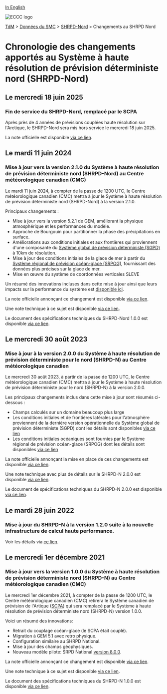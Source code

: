 [In English](changelog_hrdps-north_en.md)

![ECCC logo](../../img_eccc-logo.png)

[TdM](../../readme_fr.md) > [Données du SMC](../readme_fr.md) > [SHRPD-Nord](readme_hrdps-north_fr.md) > Changements au SHRPD Nord

# Chronologie des changements apportés au Système à haute résolution de prévision déterministe nord (SHRPD-Nord)

## Le mercredi 18 juin 2025

### Fin de service du SHRPD-Nord, remplacé par le SCPA

Après près de 4 années de prévisions couplées haute résolution sur l'Arctique, le SHRPD-Nord sera mis hors service le mercredi 18 juin 2025.

La note officielle est disponible [via ce lien](https://dd.meteo.gc.ca/doc/genots/2025/06/18/NOCN03_CWAO_181500___38690).

## Le mardi 11 juin 2024

### Mise à jour vers la version 2.1.0 du Système à haute résolution de prévision déterministe nord (SHRPD-Nord) au Centre météorologique canadien (CMC)

Le mardi 11 juin 2024, à compter de la passe de 1200 UTC, le Centre météorologique canadien (CMC) mettra à jour le Système à haute résolution de prévision déterministe nord (SHRPD-Nord) à la version 2.1.0.

Principaux changements :

* Mise à jour vers la version 5.2.1 de GEM, améliorant la physique atmosphérique et les performances du modèle. 
* Approche de Bourgouin pour partitionner la phase des précipitations en surface.  
* Améliorations aux conditions initiales et aux frontières qui proviennent d'une composante du [Système global de prévision déterministe (SGPD)](../nwp_gdps/readme_gdps_fr.md) à 10km de résolution. 
* Mise à jour des conditions initiales de la glace de mer à partir du [Système régional de prévision océan-glace (SRPOG)](../nwp_riops/readme_riops_fr.md), fournissant des données plus précises sur la glace de mer. 
* Mise en œuvre du système de coordonnées verticales SLEVE

Un résumé des innovations incluses dans cette mise à jour ainsi que leurs impacts sur la performance du système est [disponible ici](https://collaboration.cmc.ec.gc.ca/cmc/cmoi/product_guide/docs/fact_sheets/factsheet_hrdps-north-210_f.pdf).

La note officielle annonçant ce changement est disponible [via ce lien](https://dd.meteo.gc.ca/doc/genots/2024/06/10/NOCN03_CWAO_101857___46443).

Une note technique à ce sujet est disponible [via ce lien](https://collaboration.cmc.ec.gc.ca/cmc/cmoi/product_guide/docs/tech_notes/technote_hrdps-north-210_f.pdf).

Le document des spécifications techniques du SHRPD-Nord 1.0.0 est disponible [via ce lien](https://collaboration.cmc.ec.gc.ca/cmc/cmoi/product_guide/docs/tech_specifications/tech_specifications_HRDPS-NORTH_2.1.0_f.pdf).


## Le mercredi 30 août 2023

### Mise à jour à la version 2.0.0 du Système à haute résolution de prévision déterministe pour le nord (SHRPD-N) au Centre météorologique canadien

Le mercredi 30 août 2023, à partir de la passe de 1200 UTC, le Centre météorologique canadien (CMC) mettra à jour le Système à haute résolution de prévision déterministe pour le nord (SHRPD-N) à la version 2.0.0.

Les principaux changements inclus dans cette mise à jour sont résumés ci-dessous :

* Champs calculés sur un domaine beaucoup plus large
* Les conditions initiales et de frontières latérales pour l'atmosphère proviennent de la dernière version opérationnelle du Système global de prévision déterministe (SGPD) dont les détails sont disponibles [via ce lien](https://collaboration.cmc.ec.gc.ca/cmc/cmoi/product_guide/docs/tech_specifications/tech_specifications_GDPS_8.0.0_f.pdf) 
* Les conditions initiales océaniques sont fournies par le Système régional de prévision océan-glace (SRPOG) dont les détails sont disponibles [via ce lien](https://collaboration.cmc.ec.gc.ca/cmc/cmoi/product_guide/docs/tech_specifications/tech_specifications_RIOPS_2.2.0_f.pdf)

La note officielle annonçant la mise en place de ces changements est disponible [via ce lien](https://dd.meteo.gc.ca/doc/genots/2023/08/29/NOCN03_CWAO_292016___46915). 

Une note technique avec plus de détails sur le SHRPD-N 2.0.0 est disponible [via ce lien](https://collaboration.cmc.ec.gc.ca/cmc/CMOI/product_guide/docs/tech_notes/technote_hrdps-north-200_f.pdf).

Le document de spécifications techniques du SHRPD-N 2.0.0 est disponible [via ce lien](https://collaboration.cmc.ec.gc.ca/cmc/CMOI/product_guide/docs/tech_specifications/tech_specifications_HRDPS-NORTH_2.0.0_f.pdf).

## Le mardi 28 juin 2022

### Mise à jour du SHRPD-N à la version 1.2.0 suite à la nouvelle infrastructure de calcul haute performance. 

Voir les détails via [ce lien](../changelog_multisystems_fr.md).

## Le mercredi 1er décembre 2021

### Mise à jour vers la version 1.0.0 du Système à haute résolution de prévision déterministe nord (SHRPD-N) au Centre météorologique canadien (CMC)

Le mercredi 1er décembre 2021, à compter de la passe de 1200 UTC, le Centre météorologique canadien (CMC) retirera le Système canadien de prévision de l'Artique ([SCPA](../nwp_caps/readme_caps_fr.md)) qui sera remplacé par le Système à haute résolution de prévision déterministe nord (SHRPD-N) version 1.0.0.

Voici un résumé des innovations:

* Retrait du couplage océan-glace (le SCPA était couplé).
* Migration à GEM 5.1 avec retro physique.
* Configuration similaire au SHRPD National.
* Mise à jour des champs géophysiques.
* Nouveau modèle pilote: SRPD National [version 8.0.0](../nwp_rdps/changelog_rdps_fr.md#le-mercredi-1er-decembre-2021).

La note officielle annonçant ce changement est disponible [via ce lien](http://dd.meteo.gc.ca/doc/genots/2021/11/26/NOCN03_CWAO_262118___50159).

Une note technique à ce sujet est disponible [via ce lien](https://collaboration.cmc.ec.gc.ca/cmc/cmoi/product_guide/docs/tech_notes/technote_hrdps-north-100_f.pdf).

Le document des spécifications techniques du SHRPD-N 1.0.0 est disponible [via ce lien](https://collaboration.cmc.ec.gc.ca/cmc/cmoi/product_guide/docs/tech_specifications/tech_specifications_HRDPS-NORTH_1.0.0_f.pdf).

